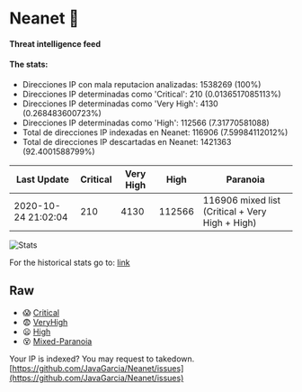 # Neanet :hocho:
#### Threat intelligence feed
#### The stats:

- Direcciones IP con mala reputacion analizadas: 1538269 (100%)
- Direcciones IP determinadas como 'Critical':  210 (0.0136517085113%)
- Direcciones IP determinadas como 'Very High':  4130 (0.268483600723%)
- Direcciones IP determinadas como 'High':  112566 (7.31770581088)
- Total de direcciones IP indexadas en Neanet:  116906 (7.59984112012%)
- Total de direcciones IP descartadas en Neanet:  1421363 (92.4001588799%)

| Last Update | Critical | Very High | High | Paranoia |
| --- | --- | --- | --- | --- |
| 2020-10-24 21:02:04 | 210 | 4130 | 112566 | 116906 mixed list (Critical + Very High + High)|

![Stats](https://docs.google.com/spreadsheets/d/e/2PACX-1vSnaNMIXVabIpDJjufMlzH7poXnshF3mgd8Is1g9ytUEzVsP5my4Trn8f-xkoLLQ38xpL3HtmUexLo6/pubchart?oid=501124687&format=image)

For the historical stats go to: [link](/stats.csv)
## Raw
- :scream: [Critical](https://raw.githubusercontent.com/JavaGarcia/Neanet/master/blacklists/neanet_critical.txt)
- :fearful: [VeryHigh](https://raw.githubusercontent.com/JavaGarcia/Neanet/master/blacklists/neanet_veryHigh.txtt)
- :frowning: [High](https://raw.githubusercontent.com/JavaGarcia/Neanet/master/blacklists/neanet_high.txt)
- :dizzy_face: [Mixed-Paranoia](https://raw.githubusercontent.com/JavaGarcia/Neanet/master/blacklists/neanet_all.txt)


Your IP is indexed? You may request to takedown. [https://github.com/JavaGarcia/Neanet/issues](https://github.com/JavaGarcia/Neanet/issues)












































































































































































































































































































































































































































































































































































































































































































































































































































































































































































































































































































































































































































































































































































































































































































































































































































































































